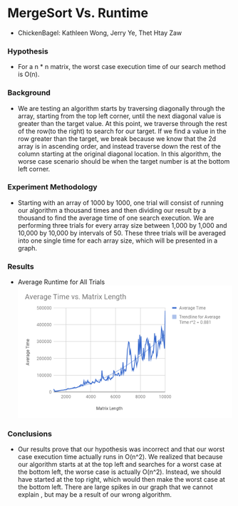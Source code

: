 # MergeSort Vs. Runtime
  * ChickenBagel: Kathleen Wong, Jerry Ye, Thet Htay Zaw

### Hypothesis
  * For a n * n matrix, the worst case execution time of our search method is
    O(n).

### Background
  * We are testing an algorithm starts by traversing diagonally through the array, starting
     from the top left corner, until the next diagonal value is greater than the
     target value. At this point, we traverse through the rest of the row(to the right)
     to search for our target. If we find a value in the row greater than the target,
     we break because we know that the 2d array is in ascending order, and instead
     traverse down the rest of the column starting at the original diagonal location.
     In this algorithm, the worse case scenario should be when the target number is at
     the bottom left corner.

### Experiment Methodology
  * Starting with an array of 1000 by 1000, one trial will consist of running
    our algorithm a thousand times and then dividing our result by a thousand to
    find the average time of one search execution. We are performing three trials
    for every array size between 1,000 by 1,000 and 10,000 by 10,000 by intervals of
    50. These three trials will be averaged into one single time for each array size,
    which will be presented in a graph.


### Results
   * Average Runtime for All Trials
   ![graph results](chart.png)

### Conclusions
  * Our results prove that our hypothesis was incorrect and that our worst case
    execution time actually runs in O(n^2). We realized that because our algorithm
    starts at at the top left and searches for a worst case at the bottom left,
    the worse case is actually O(n^2). Instead, we should have started at the top
    right, which would then make the worst case at the bottom left. There are
    large spikes in our graph that we cannot explain , but may be a result
    of our wrong algorithm.
